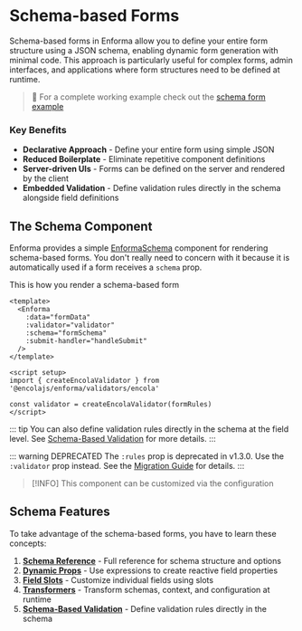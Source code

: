 # Schema-based Forms

Schema-based forms in Enforma allow you to define your entire form structure using a JSON schema, enabling dynamic form generation with minimal code. This approach is particularly useful for complex forms, admin interfaces, and applications where form structures need to be defined at runtime.

> :notebook_with_decorative_cover: For a complete working example check out the [schema form example](/examples/schema-only.md)

### Key Benefits

- **Declarative Approach** - Define your entire form using simple JSON
- **Reduced Boilerplate** - Eliminate repetitive component definitions
- **Server-driven UIs** - Forms can be defined on the server and rendered by the client
- **Embedded Validation** - Define validation rules directly in the schema alongside field definitions

## The Schema Component

Enforma provides a simple [EnformaSchema](/field-forms/enforma-schema.md) component for rendering schema-based forms. You don't really need to concern with it because it is automatically used if a form receives a `schema` prop.

This is how you render a schema-based form

```vue
<template>
  <Enforma
    :data="formData"
    :validator="validator"
    :schema="formSchema"
    :submit-handler="handleSubmit"
  />
</template>

<script setup>
import { createEncolaValidator } from '@encolajs/enforma/validators/encola'

const validator = createEncolaValidator(formRules)
</script>
```

::: tip
You can also define validation rules directly in the schema at the field level. See [Schema-Based Validation](/core-concepts/validation.md#field-level-validation) for more details.
:::

::: warning DEPRECATED
The `:rules` prop is deprecated in v1.3.0. Use the `:validator` prop instead. See the [Migration Guide](/migration-guide-1_3) for details.
:::

> [!INFO] This component can be customized via the configuration

## Schema Features

To take advantage of the schema-based forms, you have to learn these concepts:

1. **[Schema Reference](/schema-forms/schema-reference.md)** - Full reference for schema structure and options
2. **[Dynamic Props](/schema-forms/dynamic-props.md)** - Use expressions to create reactive field properties
3. **[Field Slots](field-slots.md)** - Customize individual fields using slots
4. **[Transformers](/schema-forms/transformers.md)** - Transform schemas, context, and configuration at runtime
5. **[Schema-Based Validation](/core-concepts/validation#schema-based-validation)** - Define validation rules directly in the schema

